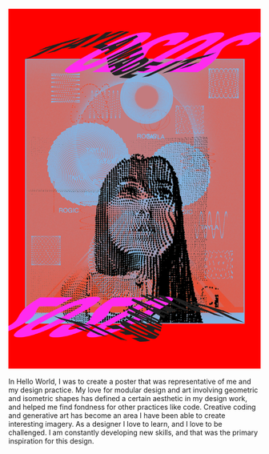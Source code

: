 ![](gkoposter3.jpg)

In Hello World, I was to create a poster that was representative of me and my design practice. My love for modular design and art involving geometric and isometric shapes has defined a certain aesthetic in my design work, and helped me find fondness for other practices like code. Creative coding and generative art has become an area I have been able to create interesting imagery. As a designer I love to learn, and I love to be challenged. I am constantly developing new skills, and that was the primary inspiration for this design. 
